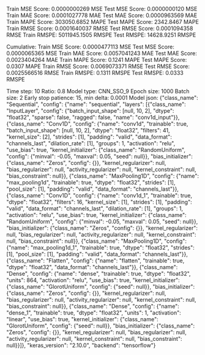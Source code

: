 Train MSE Score: 0.0000000269 MSE
Test MSE Score: 0.0000000120 MSE
Train MAE Score: 0.0001027778 MAE
Test MAE Score: 0.0000963569 MAE
Train MAPE Score: 303050.6852 MAPE
Test MAPE Score: 2342.8467 MAPE
Train RMSE Score: 0.0001640037 RMSE
Test RMSE Score: 0.0001094358 RMSE
Train RMSPE: 5011945.1505 RMSPE
Test RMSPE: 14628.9251 RMSPE

Cumulative:
Train MSE Score: 0.0000477113 MSE
Test MSE Score: 0.0000065365 MSE
Train MAE Score: 0.0057041243 MAE
Test MAE Score: 0.0023404264 MAE
Train MAPE Score: 0.1241 MAPE
Test MAPE Score: 0.0307 MAPE
Train RMSE Score: 0.0069073371 RMSE
Test RMSE Score: 0.0025566516 RMSE
Train RMSPE: 0.1311 RMSPE
Test RMSPE: 0.0333 RMSPE

Time step: 10
Ratio: 0.8
Model type: CNN_SSO_9
Epoch size: 1000
Batch size: 2
Early stop patience: 15, min delta: 0.0001
Model json: {"class_name": "Sequential", "config": {"name": "sequential", "layers": [{"class_name": "InputLayer", "config": {"batch_input_shape": [null, 10, 2], "dtype": "float32", "sparse": false, "ragged": false, "name": "conv1d_input"}}, {"class_name": "Conv1D", "config": {"name": "conv1d", "trainable": true, "batch_input_shape": [null, 10, 2], "dtype": "float32", "filters": 41, "kernel_size": [2], "strides": [1], "padding": "valid", "data_format": "channels_last", "dilation_rate": [1], "groups": 1, "activation": "relu", "use_bias": true, "kernel_initializer": {"class_name": "RandomUniform", "config": {"minval": -0.05, "maxval": 0.05, "seed": null}}, "bias_initializer": {"class_name": "Zeros", "config": {}}, "kernel_regularizer": null, "bias_regularizer": null, "activity_regularizer": null, "kernel_constraint": null, "bias_constraint": null}}, {"class_name": "MaxPooling1D", "config": {"name": "max_pooling1d", "trainable": true, "dtype": "float32", "strides": [1], "pool_size": [1], "padding": "valid", "data_format": "channels_last"}}, {"class_name": "Conv1D", "config": {"name": "conv1d_1", "trainable": true, "dtype": "float32", "filters": 16, "kernel_size": [1], "strides": [1], "padding": "valid", "data_format": "channels_last", "dilation_rate": [1], "groups": 1, "activation": "relu", "use_bias": true, "kernel_initializer": {"class_name": "RandomUniform", "config": {"minval": -0.05, "maxval": 0.05, "seed": null}}, "bias_initializer": {"class_name": "Zeros", "config": {}}, "kernel_regularizer": null, "bias_regularizer": null, "activity_regularizer": null, "kernel_constraint": null, "bias_constraint": null}}, {"class_name": "MaxPooling1D", "config": {"name": "max_pooling1d_1", "trainable": true, "dtype": "float32", "strides": [1], "pool_size": [1], "padding": "valid", "data_format": "channels_last"}}, {"class_name": "Flatten", "config": {"name": "flatten", "trainable": true, "dtype": "float32", "data_format": "channels_last"}}, {"class_name": "Dense", "config": {"name": "dense", "trainable": true, "dtype": "float32", "units": 864, "activation": "relu", "use_bias": true, "kernel_initializer": {"class_name": "GlorotUniform", "config": {"seed": null}}, "bias_initializer": {"class_name": "Zeros", "config": {}}, "kernel_regularizer": null, "bias_regularizer": null, "activity_regularizer": null, "kernel_constraint": null, "bias_constraint": null}}, {"class_name": "Dense", "config": {"name": "dense_1", "trainable": true, "dtype": "float32", "units": 1, "activation": "linear", "use_bias": true, "kernel_initializer": {"class_name": "GlorotUniform", "config": {"seed": null}}, "bias_initializer": {"class_name": "Zeros", "config": {}}, "kernel_regularizer": null, "bias_regularizer": null, "activity_regularizer": null, "kernel_constraint": null, "bias_constraint": null}}]}, "keras_version": "2.10.0", "backend": "tensorflow"}